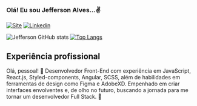 ### Olá! Eu sou Jefferson Alves...✌️


[![Site](https://img.shields.io/website-up-down-green-red/http/monip.org.svg)](https://jeffersonalvesaguiar.github.io/MeuSite/)
[![Linkedin](https://img.shields.io/badge/LinkedIn-0077B5?style=for-the-badge&logo=linkedin&logoColor=white)](https://www.linkedin.com/in/jefferson-alves-22a76a208/)


![Jefferson GitHub stats](https://github-readme-stats.vercel.app/api?username=JeffersonAlvesAguiar&show_icons=true&theme=dracula)
[![Top Langs](https://github-readme-stats.vercel.app/api/top-langs/?username=JeffersonAlvesAguiar&langs_count=8)](https://github.com/anuraghazra/github-readme-stats)


## Experiência profissional

Olá, pessoal! 👋 Desenvolvedor Front-End com experiência em JavaScript, React.js, Styled-components, Angular, SCSS, além de habilidades em ferramentas de design como Figma e AdobeXD. Empenhado em criar interfaces envolventes e, de olho no futuro, buscando a jornada para me tornar um desenvolvedor Full Stack. 🚀
  
